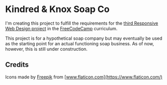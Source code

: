 # Kindred & Knox Soap Co

I'm creating this project to fulfill the requirements for the [third Responsive Web Design project](https://www.freecodecamp.org/learn/responsive-web-design/responsive-web-design-projects/build-a-product-landing-page) in the [FreeCodeCamp](https://www.freecodecamp.org) curriculum.

This project is for a hypothetical soap company but may eventually be used as the starting point for an actual functioning soap business. As of now, however, this is still under construction.

## Credits

Icons made by [Freepik](https://www.flaticon.com/authors/freepik) from [www.flaticon.com](https://www.flaticon.com/)
